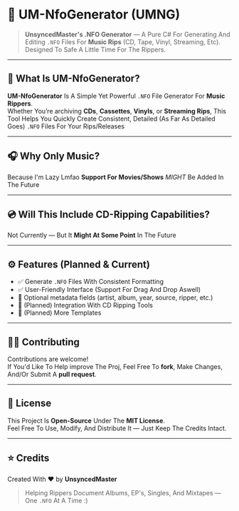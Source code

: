 # 🎵 UM-NfoGenerator (UMNG)

> **UnsyncedMaster's .NFO Generator** — A Pure C# For Generating And Editing `.NFO` Files For **Music Rips** (CD, Tape, Vinyl, Streaming, Etc).
> Designed To Safe A Little Time For The Rippers.

---

## 📘 What Is UM-NfoGenerator?

**UM-NfoGenerator** Is A Simple Yet Powerful `.NFO` File Generator For **Music Rippers**.  
Whether You’re archiving **CDs**, **Cassettes**, **Vinyls**, or **Streaming Rips**, This Tool Helps You Quickly Create Consistent, Detailed (As Far As Detailed Goes) `.NFO` Files For Your Rips/Releases

---

## 🎧 Why Only Music?

Because I'm Lazy Lmfao
**Support For Movies/Shows** *MIGHT* Be Added In The Future

---

## 💿 Will This Include CD-Ripping Capabilities?

Not Currently — But It **Might At Some Point** In The Future

---

## ⚙️ Features (Planned & Current)

- ✅ Generate `.NFO` Files With Consistent Formatting  
- ✅ User-Friendly Interface (Support For Drag And Drop Aswell)
- 🧩 Optional metadata fields (artist, album, year, source, ripper, etc.)  
- 🚧 (Planned) Integration With CD Ripping Tools
- 🚧 (Planned) More Templates

---

## 🧑‍💻 Contributing

Contributions are welcome!  
If You'd Like To Help improve The Proj, Feel Free To **fork**, Make Changes, And/Or Submit A **pull request**.  

---

## 📜 License

This Project Is **Open-Source** Under The **MIT License**.  
Feel Free To Use, Modify, And Distribute It — Just Keep The Credits Intact.

---

## ⭐ Credits

Created With ❤️ by **UnsyncedMaster**  
> Helping Rippers Document Albums, EP's, Singles, And Mixtapes — One `.NFO` At A Time :)
